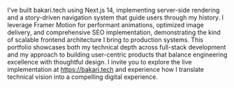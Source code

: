I've built bakari.tech using Next.js 14, implementing server-side rendering and a story-driven navigation system that guide users through my history. I leverage Framer Motion for performant animations, optimized image delivery, and comprehensive SEO implementation, demonstrating the kind of scalable frontend architecture I bring to production systems. This portfolio showcases both my technical depth across full-stack development and my approach to building user-centric products that balance engineering excellence with thoughtful design. I invite you to explore the live implementation at https://bakari.tech and experience how I translate technical vision into a compelling digital experience.
